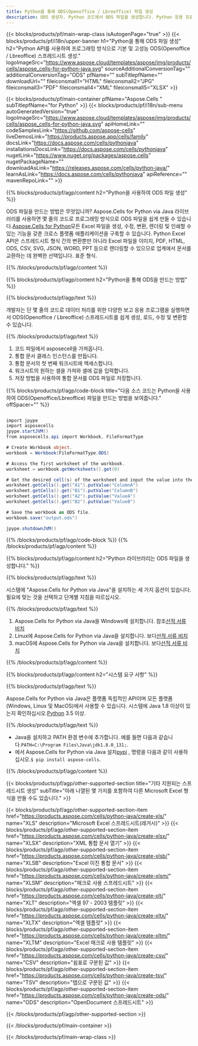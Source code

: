 ```yaml
---
title: Python을 통해 ODS(Openoffice / Lbreoffice) 파일 생성
description: ODS 생성자. Python 코드에서 ODS 파일을 생성합니다. Python 응용 프로그램을 사용하여 ODS(Openoffice / Lbreoffice) 파일을 생성합니다.
---
```

{{< blocks/products/pf/main-wrap-class isAutogenPage="true" >}}
{{< blocks/products/pf/i18n/upper-banner h1="Python을 통해 ODS 파일 생성" h2="Python API를 사용하여 프로그래밍 방식으로 기본 및 고성능 ODS(Openoffice / Lbreoffice) 스프레드시트 생성." logoImageSrc="https://www.aspose.cloud/templates/aspose/img/products/cells/aspose_cells-for-python-java.svg" sourceAdditionalConversionTag="" additionalConversionTag="ODS" pfName="" subTitlepfName="" downloadUrl="" fileiconsmall1="HTML" fileiconsmall2="JPG" fileiconsmall3="PDF" fileiconsmall4="XML" fileiconsmall5="XLSX" >}}

{{< blocks/products/pf/main-container pfName="Aspose.Cells " subTitlepfName="for Python" >}}
{{< blocks/products/pf/i18n/sub-menu autoGeneratedVersion="true" logoImageSrc="https://www.aspose.cloud/templates/aspose/img/products/cells/aspose_cells-for-python-java.svg" apiHomeLink="" codeSamplesLink="https://github.com/aspose-cells" liveDemosLink="https://products.aspose.app/cells/family" docsLink="https://docs.aspose.com/cells/pythonjava" installationsDocsLink="https://docs.aspose.com/cells/pythonjava" nugetLink="https://www.nuget.org/packages/aspose.cells" nugetPackageName="" downloadAsLink="https://releases.aspose.com/cells/python-java/" learnAsLink="https://docs.aspose.com/cells/pythonjava" apiReference="" mavenRepoLink="" >}}

{{% blocks/products/pf/agp/content h2="Python을 사용하여 ODS 파일 생성" %}}

ODS 파일을 만드는 방법은 무엇입니까? Aspose.Cells for Python via Java 라이브러리를 사용하면 몇 줄의 코드로 프로그래밍 방식으로 ODS 파일을 쉽게 만들 수 있습니다.[Aspose.Cells for Python](https://pypi.org/project/aspose-cells)모든 Excel 파일을 생성, 수정, 변환, 렌더링 및 인쇄할 수 있는 기능을 갖춘 크로스 플랫폼 애플리케이션을 구축할 수 있습니다. Python Excel API은 스프레드시트 형식 간의 변환뿐만 아니라 Excel 파일을 이미지, PDF, HTML, ODS, CSV, SVG, JSON, WORD, PPT 등으로 렌더링할 수 있으므로 업계에서 문서를 교환하는 데 완벽한 선택입니다. 표준 형식.

{{% /blocks/products/pf/agp/content %}}



{{% blocks/products/pf/agp/content h2="Python을 통해 ODS을 만드는 방법" %}}

{{% blocks/products/pf/agp/text %}}

개발자는 단 몇 줄의 코드로 데이터 처리를 위한 다양한 보고 응용 프로그램을 실행하면서 ODS(Openoffice / Lbreoffice) 스프레드시트를 쉽게 생성, 로드, 수정 및 변환할 수 있습니다.

{{% /blocks/products/pf/agp/text %}}

1.  코드 파일에서 asposecell을 가져옵니다.
1.  통합 문서 클래스 인스턴스를 만듭니다.
1.  통합 문서의 첫 번째 워크시트에 액세스합니다.
1. 워크시트의 원하는 셀을 가져와 셀에 값을 입력합니다.
1.  저장 방법을 사용하여 통합 문서를 ODS 파일로 저장합니다.

{{% blocks/products/pf/agp/code-block title="다음 소스 코드는 Python을 사용하여 ODS(Openoffice/Lbreoffice) 파일을 만드는 방법을 보여줍니다." offSpacer="" %}}

```cs

import jpype
import asposecells
jpype.startJVM()
from asposecells.api import Workbook, FileFormatType

# Create Workbook object.
workbook = Workbook(FileFormatType.ODS)

# Access the first worksheet of the workbook.
worksheet = workbook.getWorksheets().get(0)

# Get the desired cell(s) of the worksheet and input the value into the cell(s).
worksheet.getCells().get("A1").putValue("ColumnA")
worksheet.getCells().get("B1").putValue("ColumnB")
worksheet.getCells().get("A2").putValue("ValueA")
worksheet.getCells().get("B2").putValue("ValueB")

# Save the workbook as ODS file.
workbook.save("output.ods")

jpype.shutdownJVM()

```

{{% /blocks/products/pf/agp/code-block %}}
{{% /blocks/products/pf/agp/content %}}

{{% blocks/products/pf/agp/content h2="Python 라이브러리는 ODS 파일을 생성합니다." %}}

{{% blocks/products/pf/agp/text %}}

시스템에 "Aspose.Cells for Python via Java"을 설치하는 세 가지 옵션이 있습니다. 필요에 맞는 것을 선택하고 단계별 지침을 따르십시오.

{{% /blocks/products/pf/agp/text %}}

1.  Aspose.Cells for Python via Java을 Windows에 설치합니다. 참조[선적 서류 비치](https://docs.aspose.com/cells/python-java/getting-started/#windows)
1.  Linux에 Aspose.Cells for Python via Java을 설치합니다. 보다[선적 서류 비치](https://docs.aspose.com/cells/python-java/getting-started/#linux)
1.  macOS에 Aspose.Cells for Python via Java을 설치합니다. 보다[선적 서류 비치](https://docs.aspose.com/cells/python-java/getting-started/#macos)

{{% /blocks/products/pf/agp/content %}}

{{% blocks/products/pf/agp/content h2="시스템 요구 사항" %}}

{{% blocks/products/pf/agp/text %}}

 Aspose.Cells for Python via Java은 플랫폼 독립적인 API이며 모든 플랫폼(Windows, Linux 및 MacOS)에서 사용할 수 있습니다. 시스템에 Java 1.8 이상이 있는지 확인하십시오.[Python](https://www.python.org/downloads/) 3.5 이상.

{{% /blocks/products/pf/agp/text %}}

-  Java을 설치하고 PATH 환경 변수에 추가합니다. 예를 들면 다음과 같습니다.<code>PATH=C:\Program Files\Java\jdk1.8.0_131;</code>.
-  에서 Aspose.Cells for Python via Java 설치<a href="https://pypi.org/project/aspose-cells/">pypi</a> , 명령을 다음과 같이 사용하십시오.<code>$ pip install aspose-cells</code>.

{{% /blocks/products/pf/agp/content %}}


{{< blocks/products/pf/agp/other-supported-section title="기타 지원되는 스프레드시트 생성" subTitle="아래 나열된 몇 가지를 포함하여 다른 Microsoft Excel 형식을 만들 수도 있습니다." >}}

{{< blocks/products/pf/agp/other-supported-section-item href="https://products.aspose.com/cells/python-java/create-xls/" name="XLS" description="Microsoft Excel 스프레드시트(레거시)" >}} 
{{< blocks/products/pf/agp/other-supported-section-item href="https://products.aspose.com/cells/python-java/create-xlsx/" name="XLSX" description="XML 통합 문서 열기" >}} 
{{< blocks/products/pf/agp/other-supported-section-item href="https://products.aspose.com/cells/python-java/create-xlsb/" name="XLSB" description="Excel 이진 통합 문서" >}} 
{{< blocks/products/pf/agp/other-supported-section-item href="https://products.aspose.com/cells/python-java/create-xlsm/" name="XLSM" description="매크로 사용 스프레드시트" >}} 
{{< blocks/products/pf/agp/other-supported-section-item href="https://products.aspose.com/cells/python-java/create-xlt/" name="XLT" description="엑셀 97 - 2003 템플릿" >}} 
{{< blocks/products/pf/agp/other-supported-section-item href="https://products.aspose.com/cells/python-java/create-xltx/" name="XLTX" description="엑셀 템플릿" >}} 
{{< blocks/products/pf/agp/other-supported-section-item href="https://products.aspose.com/cells/python-java/create-xltm/" name="XLTM" description="Excel 매크로 사용 템플릿" >}} 
{{< blocks/products/pf/agp/other-supported-section-item href="https://products.aspose.com/cells/python-java/create-csv/" name="CSV" description="쉼표로 구분된 값" >}} 
{{< blocks/products/pf/agp/other-supported-section-item href="https://products.aspose.com/cells/python-java/create-tsv/" name="TSV" description="탭으로 구분된 값" >}} 
{{< blocks/products/pf/agp/other-supported-section-item href="https://products.aspose.com/cells/python-java/create-ods/" name="ODS" description="OpenDocument 스프레드시트" >}} 

{{< /blocks/products/pf/agp/other-supported-section >}}

{{< /blocks/products/pf/main-container >}}
    
{{< /blocks/products/pf/main-wrap-class >}}
